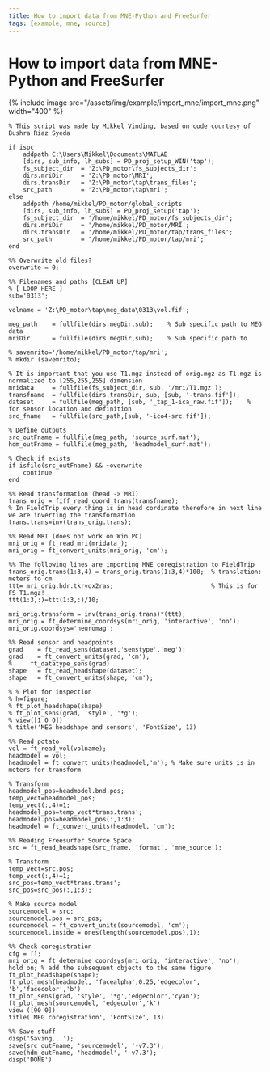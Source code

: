 ```yaml
---
title: How to import data from MNE-Python and FreeSurfer
tags: [example, mne, source]
---
```


# How to import data from MNE-Python and FreeSurfer

{% include image src="/assets/img/example/import_mne/import_mne.png" width="400" %}

    % This script was made by Mikkel Vinding, based on code courtesy of Bushra Riaz Syeda

    if ispc
        addpath C:\Users\Mikkel\Documents\MATLAB
        [dirs, sub_info, lh_subs] = PD_proj_setup_WIN('tap');
        fs_subject_dir  = 'Z:\PD_motor\fs_subjects_dir';
        dirs.mriDir     = 'Z:\PD_motor\MRI';
        dirs.transDir   = 'Z:\PD_motor\tap\trans_files';
        src_path        = 'Z:\PD_motor\tap\mri';
    else
        addpath /home/mikkel/PD_motor/global_scripts
        [dirs, sub_info, lh_subs] = PD_proj_setup('tap');
        fs_subject_dir  = '/home/mikkel/PD_motor/fs_subjects_dir';
        dirs.mriDir     = '/home/mikkel/PD_motor/MRI';
        dirs.transDir   = '/home/mikkel/PD_motor/tap/trans_files';
        src_path        = '/home/mikkel/PD_motor/tap/mri';
    end

    %% Overwrite old files?
    overwrite = 0;

    %% Filenames and paths [CLEAN UP]
    % [ LOOP HERE ]
    sub='0313';

    volname = 'Z:\PD_motor\tap\meg_data\0313\vol.fif';

    meg_path    = fullfile(dirs.megDir,sub);    % Sub specific path to MEG data
    mriDir      = fullfile(dirs.megDir,sub);    % Sub specific path to

    % savemrito='/home/mikkel/PD_motor/tap/mri';
    % mkdir (savemrito);

    % It is important that you use T1.mgz instead of orig.mgz as T1.mgz is normalized to [255,255,255] dimension
    mridata     = fullfile(fs_subject_dir, sub, '/mri/T1.mgz');                 
    transfname  = fullfile(dirs.transDir, sub, [sub, '-trans.fif']);
    dataset     = fullfile(meg_path, [sub, '_tap_1-ica_raw.fif']);    % for sensor location and definition
    src_fname   = fullfile(src_path,[sub, '-ico4-src.fif']);

    % Define outputs
    src_outFname = fullfile(meg_path, 'source_surf.mat');
    hdm_outFname = fullfile(meg_path, 'headmodel_surf.mat');

    % Check if exists
    if isfile(src_outFname) && ~overwrite
        continue
    end

    %% Read transformation (head -> MRI)
    trans_orig = fiff_read_coord_trans(transfname);
    % In FieldTrip every thing is in head cordinate therefore in next line we are inverting the transformation
    trans.trans=inv(trans_orig.trans);                                         

    %% Read MRI (does not work on Win PC)
    mri_orig = ft_read_mri(mridata );
    mri_orig = ft_convert_units(mri_orig, 'cm');

    %% The following lines are importing MNE coregistration to FieldTrip
    trans_orig.trans(1:3,4) = trans_orig.trans(1:3,4)*100;  % translation: meters to cm
    ttt= mri_orig.hdr.tkrvox2ras;                           % This is for FS T1.mgz!
    ttt(1:3,:)=ttt(1:3,:)/10;

    mri_orig.transform = inv(trans_orig.trans)*(ttt);
    mri_orig = ft_determine_coordsys(mri_orig, 'interactive', 'no');
    mri_orig.coordsys='neuromag';

    %% Read sensor and headpoints
    grad    = ft_read_sens(dataset,'senstype','meg');
    grad    = ft_convert_units(grad, 'cm');
    %     ft_datatype_sens(grad)
    shape   = ft_read_headshape(dataset);
    shape   = ft_convert_units(shape, 'cm');

    % % Plot for inspection
    % h=figure;
    % ft_plot_headshape(shape)
    % ft_plot_sens(grad, 'style', '*g');
    % view([1 0 0])
    % title('MEG headshape and sensors', 'FontSize', 13)

    %% Read potato
    vol = ft_read_vol(volname);
    headmodel = vol;
    headmodel = ft_convert_units(headmodel,'m'); % Make sure units is in meters for transform

    % Transform
    headmodel_pos=headmodel.bnd.pos;
    temp_vect=headmodel_pos;
    temp_vect(:,4)=1;
    headmodel_pos=temp_vect*trans.trans';
    headmodel.pos=headmodel_pos(:,1:3);
    headmodel = ft_convert_units(headmodel, 'cm');

    %% Reading Freesurfer Source Space
    src = ft_read_headshape(src_fname, 'format', 'mne_source');

    % Transform
    temp_vect=src.pos;
    temp_vect(:,4)=1;
    src_pos=temp_vect*trans.trans';
    src_pos=src_pos(:,1:3);

    % Make source model
    sourcemodel = src;
    sourcemodel.pos = src_pos;
    sourcemodel = ft_convert_units(sourcemodel, 'cm');
    sourcemodel.inside = ones(length(sourcemodel.pos),1);

    %% Check coregistration
    cfg = [];
    mri_orig = ft_determine_coordsys(mri_orig, 'interactive', 'no');
    hold on; % add the subsequent objects to the same figure
    ft_plot_headshape(shape);
    ft_plot_mesh(headmodel, 'facealpha',0.25,'edgecolor', 'b','facecolor','b')
    ft_plot_sens(grad, 'style', '*g','edgecolor','cyan');
    ft_plot_mesh(sourcemodel, 'edgecolor','k')
    view ([90 0])
    title('MEG coregistration', 'FontSize', 13)

    %% Save stuff
    disp('Saving...');
    save(src_outFname, 'sourcemodel', '-v7.3');
    save(hdm_outFname, 'headmodel', '-v7.3');
    disp('DONE')
